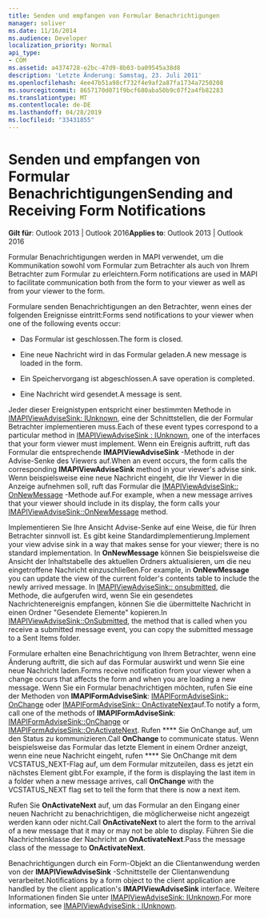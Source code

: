 ```yaml
---
title: Senden und empfangen von Formular Benachrichtigungen
manager: soliver
ms.date: 11/16/2014
ms.audience: Developer
localization_priority: Normal
api_type:
- COM
ms.assetid: a4374728-e2bc-47d9-8b03-ba09545a38d8
description: 'Letzte Änderung: Samstag, 23. Juli 2011'
ms.openlocfilehash: 4ee47b51a98cf732f4e9af2a87fa1734a7250208
ms.sourcegitcommit: 8657170d071f9bcf680aba50b9c07f2a4fb82283
ms.translationtype: MT
ms.contentlocale: de-DE
ms.lasthandoff: 04/28/2019
ms.locfileid: "33431855"
---
```

# <a name="sending-and-receiving-form-notifications"></a><span data-ttu-id="63180-103">Senden und empfangen von Formular Benachrichtigungen</span><span class="sxs-lookup"><span data-stu-id="63180-103">Sending and Receiving Form Notifications</span></span>

  
  
<span data-ttu-id="63180-104">**Gilt für**: Outlook 2013 | Outlook 2016</span><span class="sxs-lookup"><span data-stu-id="63180-104">**Applies to**: Outlook 2013 | Outlook 2016</span></span> 
  
<span data-ttu-id="63180-105">Formular Benachrichtigungen werden in MAPI verwendet, um die Kommunikation sowohl vom Formular zum Betrachter als auch von Ihrem Betrachter zum Formular zu erleichtern.</span><span class="sxs-lookup"><span data-stu-id="63180-105">Form notifications are used in MAPI to facilitate communication both from the form to your viewer as well as from your viewer to the form.</span></span>
  
<span data-ttu-id="63180-106">Formulare senden Benachrichtigungen an den Betrachter, wenn eines der folgenden Ereignisse eintritt:</span><span class="sxs-lookup"><span data-stu-id="63180-106">Forms send notifications to your viewer when one of the following events occur:</span></span>
  
- <span data-ttu-id="63180-107">Das Formular ist geschlossen.</span><span class="sxs-lookup"><span data-stu-id="63180-107">The form is closed.</span></span>
    
- <span data-ttu-id="63180-108">Eine neue Nachricht wird in das Formular geladen.</span><span class="sxs-lookup"><span data-stu-id="63180-108">A new message is loaded in the form.</span></span>
    
- <span data-ttu-id="63180-109">Ein Speichervorgang ist abgeschlossen.</span><span class="sxs-lookup"><span data-stu-id="63180-109">A save operation is completed.</span></span>
    
- <span data-ttu-id="63180-110">Eine Nachricht wird gesendet.</span><span class="sxs-lookup"><span data-stu-id="63180-110">A message is sent.</span></span>
    
<span data-ttu-id="63180-111">Jeder dieser Ereignistypen entspricht einer bestimmten Methode in [IMAPIViewAdviseSink: IUnknown](imapiviewadvisesinkiunknown.md), eine der Schnittstellen, die der Formular Betrachter implementieren muss.</span><span class="sxs-lookup"><span data-stu-id="63180-111">Each of these event types correspond to a particular method in [IMAPIViewAdviseSink : IUnknown](imapiviewadvisesinkiunknown.md), one of the interfaces that your form viewer must implement.</span></span> <span data-ttu-id="63180-112">Wenn ein Ereignis auftritt, ruft das Formular die entsprechende **IMAPIViewAdviseSink** -Methode in der Advise-Senke des Viewers auf.</span><span class="sxs-lookup"><span data-stu-id="63180-112">When an event occurs, the form calls the corresponding **IMAPIViewAdviseSink** method in your viewer's advise sink.</span></span> <span data-ttu-id="63180-113">Wenn beispielsweise eine neue Nachricht eingeht, die Ihr Viewer in die Anzeige aufnehmen soll, ruft das Formular die [IMAPIViewAdviseSink:: OnNewMessage](imapiviewadvisesink-onnewmessage.md) -Methode auf.</span><span class="sxs-lookup"><span data-stu-id="63180-113">For example, when a new message arrives that your viewer should include in its display, the form calls your [IMAPIViewAdviseSink::OnNewMessage](imapiviewadvisesink-onnewmessage.md) method.</span></span> 
  
<span data-ttu-id="63180-114">Implementieren Sie Ihre Ansicht Advise-Senke auf eine Weise, die für Ihren Betrachter sinnvoll ist. Es gibt keine Standardimplementierung.</span><span class="sxs-lookup"><span data-stu-id="63180-114">Implement your view advise sink in a way that makes sense for your viewer; there is no standard implementation.</span></span> <span data-ttu-id="63180-115">In **OnNewMessage** können Sie beispielsweise die Ansicht der Inhaltstabelle des aktuellen Ordners aktualisieren, um die neu eingetroffene Nachricht einzuschließen.</span><span class="sxs-lookup"><span data-stu-id="63180-115">For example, in **OnNewMessage** you can update the view of the current folder's contents table to include the newly arrived message.</span></span> <span data-ttu-id="63180-116">In [IMAPIViewAdviseSink:: onsubmitted](imapiviewadvisesink-onsubmitted.md), die Methode, die aufgerufen wird, wenn Sie ein gesendetes Nachrichtenereignis empfangen, können Sie die übermittelte Nachricht in einen Ordner "Gesendete Elemente" kopieren.</span><span class="sxs-lookup"><span data-stu-id="63180-116">In [IMAPIViewAdviseSink::OnSubmitted](imapiviewadvisesink-onsubmitted.md), the method that is called when you receive a submitted message event, you can copy the submitted message to a Sent Items folder.</span></span>
  
<span data-ttu-id="63180-117">Formulare erhalten eine Benachrichtigung von Ihrem Betrachter, wenn eine Änderung auftritt, die sich auf das Formular auswirkt und wenn Sie eine neue Nachricht laden.</span><span class="sxs-lookup"><span data-stu-id="63180-117">Forms receive notification from your viewer when a change occurs that affects the form and when you are loading a new message.</span></span> <span data-ttu-id="63180-118">Wenn Sie ein Formular benachrichtigen möchten, rufen Sie eine der Methoden von **IMAPIFormAdviseSink**: [IMAPIFormAdviseSink:: OnChange](imapiformadvisesink-onchange.md) oder [IMAPIFormAdviseSink:: OnActivateNext](imapiformadvisesink-onactivatenext.md)auf.</span><span class="sxs-lookup"><span data-stu-id="63180-118">To notify a form, call one of the methods of **IMAPIFormAdviseSink**: [IMAPIFormAdviseSink::OnChange](imapiformadvisesink-onchange.md) or [IMAPIFormAdviseSink::OnActivateNext](imapiformadvisesink-onactivatenext.md).</span></span> <span data-ttu-id="63180-119">Rufen \*\*\*\* Sie OnChange auf, um den Status zu kommunizieren.</span><span class="sxs-lookup"><span data-stu-id="63180-119">Call **OnChange** to communicate status.</span></span> <span data-ttu-id="63180-120">Wenn beispielsweise das Formular das letzte Element in einem Ordner anzeigt, wenn eine neue Nachricht eingeht, rufen \*\*\*\* Sie OnChange mit dem VCSTATUS_NEXT-Flag auf, um dem Formular mitzuteilen, dass es jetzt ein nächstes Element gibt.</span><span class="sxs-lookup"><span data-stu-id="63180-120">For example, if the form is displaying the last item in a folder when a new message arrives, call **OnChange** with the VCSTATUS_NEXT flag set to tell the form that there is now a next item.</span></span> 
  
<span data-ttu-id="63180-121">Rufen Sie **OnActivateNext** auf, um das Formular an den Eingang einer neuen Nachricht zu benachrichtigen, die möglicherweise nicht angezeigt werden kann oder nicht.</span><span class="sxs-lookup"><span data-stu-id="63180-121">Call **OnActivateNext** to alert the form to the arrival of a new message that it may or may not be able to display.</span></span> <span data-ttu-id="63180-122">Führen Sie die Nachrichtenklasse der Nachricht an **OnActivateNext**.</span><span class="sxs-lookup"><span data-stu-id="63180-122">Pass the message class of the message to **OnActivateNext**.</span></span> 
  
<span data-ttu-id="63180-123">Benachrichtigungen durch ein Form-Objekt an die Clientanwendung werden von der **IMAPIViewAdviseSink** -Schnittstelle der Clientanwendung verarbeitet.</span><span class="sxs-lookup"><span data-stu-id="63180-123">Notifications by a form object to the client application are handled by the client application's **IMAPIViewAdviseSink** interface.</span></span> <span data-ttu-id="63180-124">Weitere Informationen finden Sie unter [IMAPIViewAdviseSink: IUnknown](imapiviewadvisesinkiunknown.md).</span><span class="sxs-lookup"><span data-stu-id="63180-124">For more information, see [IMAPIViewAdviseSink : IUnknown](imapiviewadvisesinkiunknown.md).</span></span>
  

